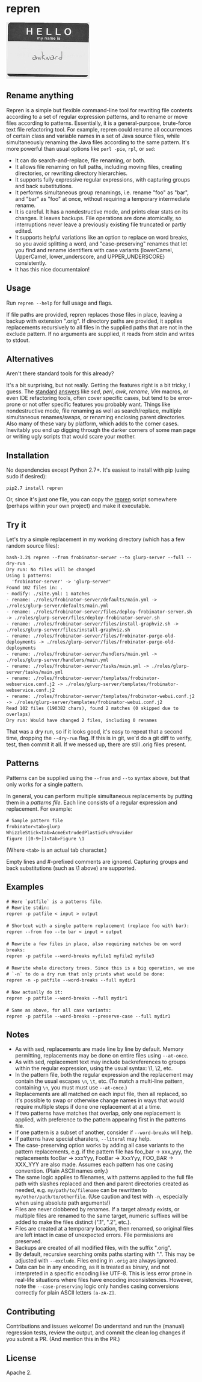 # repren

![But call me repren for short](images/awkward-150.jpg)

## Rename anything

Repren is a simple but flexible command-line tool for rewriting file contents
according to a set of regular expression patterns, and to rename or move files
according to patterns. Essentially, it is a general-purpose, brute-force text
file refactoring tool. For example, repren could rename all occurrences of
certain class and variable names in a set of Java source files, while
simultaneously renaming the Java files according to the same pattern. It's more
powerful than usual options like `perl -pie`, `rpl`, or `sed`:

- It can do search-and-replace, file renaming, or both.
- It allows file renaming on full paths, including moving files, creating directories, or rewriting directory hierarchies.
- It supports fully expressive regular expressions, with capturing groups and back substitutions.
- It performs simultaneous group renamings, i.e. rename "foo" as "bar", and "bar" as "foo"
  at once, without requiring a temporary intermediate rename.
- It is careful. It has a nondestructive mode, and prints clear stats on its
  changes. It leaves backups. File operations are done atomically, so
  interruptions never leave a previously existing file truncated or partly
  edited.
- It supports helpful variations like an option to replace on word breaks, so you
  avoid splitting a word, and "case-preserving" renames that let you find and rename
  identifiers with case variants (lowerCamel, UpperCamel, lower_underscore, and
  UPPER_UNDERSCORE) consistently.
- It has this nice documentaion!

## Usage

Run `repren --help` for full usage and flags.

If file paths are provided, repren replaces those files in place, leaving a
backup with extension ".orig". If directory paths are provided, it applies
replacements recursively to all files in the supplied paths that are not in the
exclude pattern. If no arguments are supplied, it reads from stdin and writes
to stdout.

## Alternatives

Aren't there standard tools for this already?

It's a bit surprising, but not really.
Getting the features right is a bit tricky, I guess.
The [standard](http://stackoverflow.com/questions/11392478/how-to-replace-a-string-in-multiple-files-in-linux-command-line/29191549)
[answers](http://stackoverflow.com/questions/6840332/rename-multiple-files-by-replacing-a-particular-pattern-in-the-filenames-using-a)
like *sed*, *perl*, *awk*, *rename*, *Vim* macros, or even IDE refactoring
tools, often cover specific cases, but tend to be error-prone or not offer specific features you probably want.
Things like nondestructive mode, file renaming as well as search/replace, multiple simultaneous renames/swaps, or renaming enclosing parent directories.
Also many of these vary by platform, which adds to the corner cases.
Inevitably you end up digging through the darker corners of some man page or writing ugly scripts that would scare your mother.

## Installation

No dependencies except Python 2.7+. It's easiest to install with pip (using sudo if desired):

    pip2.7 install repren

Or, since it's just one file, you can copy the
[repren](https://raw.githubusercontent.com/jlevy/repren/master/repren)
script somewhere (perhaps within your own project) and make it executable.


## Try it

Let's try a simple replacement in my working directory (which has a few random source
files):

    bash-3.2$ repren --from frobinator-server --to glurp-server --full --dry-run .
    Dry run: No files will be changed
    Using 1 patterns:
      'frobinator-server' -> 'glurp-server'
    Found 102 files in: .
    - modify: ./site.yml: 1 matches
    - rename: ./roles/frobinator-server/defaults/main.yml -> ./roles/glurp-server/defaults/main.yml
    - rename: ./roles/frobinator-server/files/deploy-frobinator-server.sh -> ./roles/glurp-server/files/deploy-frobinator-server.sh
    - rename: ./roles/frobinator-server/files/install-graphviz.sh -> ./roles/glurp-server/files/install-graphviz.sh
    - rename: ./roles/frobinator-server/files/frobinator-purge-old-deployments -> ./roles/glurp-server/files/frobinator-purge-old-deployments
    - rename: ./roles/frobinator-server/handlers/main.yml -> ./roles/glurp-server/handlers/main.yml
    - rename: ./roles/frobinator-server/tasks/main.yml -> ./roles/glurp-server/tasks/main.yml
    - rename: ./roles/frobinator-server/templates/frobinator-webservice.conf.j2 -> ./roles/glurp-server/templates/frobinator-webservice.conf.j2
    - rename: ./roles/frobinator-server/templates/frobinator-webui.conf.j2 -> ./roles/glurp-server/templates/frobinator-webui.conf.j2
    Read 102 files (190382 chars), found 2 matches (0 skipped due to overlaps)
    Dry run: Would have changed 2 files, including 0 renames

That was a dry run, so if it looks good, it's easy to repeat that a second time, dropping the `--dry-run` flag.
If this is in git, we'd do a git diff to verify, test, then commit it all.
If we messed up, there are still .orig files present.

## Patterns

Patterns can be supplied using the `--from` and `--to` syntax above, but that only works for a single pattern.

In general, you can perform multiple simultaneous replacements by putting them in a _patterns file_.
Each line consists of a regular expression and replacement. For example:

    # Sample pattern file
    frobinator<tab>glurp
    WhizzleStick<tab>AcmeExtrudedPlasticFunProvider
    figure ([0-9+])<tab>Figure \1

(Where `<tab>` is an actual tab character.)

Empty lines and #-prefixed comments are ignored. Capturing groups and back substitutions (such as \1 above) are supported. 

## Examples

    # Here `patfile` is a patterns file.
    # Rewrite stdin:
    repren -p patfile < input > output

    # Shortcut with a single pattern replacement (replace foo with bar):
    repren --from foo --to bar < input > output

    # Rewrite a few files in place, also requiring matches be on word breaks:
    repren -p patfile --word-breaks myfile1 myfile2 myfile3

    # Rewrite whole directory trees. Since this is a big operation, we use
    # `-n` to do a dry run that only prints what would be done:
    repren -n -p patfile --word-breaks --full mydir1

    # Now actually do it:
    repren -p patfile --word-breaks --full mydir1

    # Same as above, for all case variants:
    repren -p patfile --word-breaks --preserve-case --full mydir1

## Notes

- As with sed, replacements are made line by line by default. Memory
  permitting, replacements may be done on entire files using `--at-once`.
- As with sed, replacement text may include backreferences to groups within the
  regular expression, using the usual syntax: \1, \2, etc.
- In the pattern file, both the regular expression and the replacement may
  contain the usual escapes `\n`, `\t`, etc. (To match a multi-line pattern,
  containing `\n`, you must must use `--at-once`.)
- Replacements are all matched on each input file, then all replaced, so it's
  possible to swap or otherwise change names in ways that would require
  multiple steps if done one replacement at at a time.
- If two patterns have matches that overlap, only one replacement is applied,
  with preference to the pattern appearing first in the patterns file.
- If one pattern is a subset of another, consider if `--word-breaks` will help.
- If patterns have special charaters, `--literal` may help.
- The case-preserving option works by adding all case variants to the pattern
  replacements, e.g. if the pattern file has foo_bar -> xxx_yyy, the
  replacements fooBar -> xxxYyy, FooBar -> XxxYyy, FOO_BAR -> XXX_YYY are also
  made. Assumes each pattern has one casing convention. (Plain ASCII names only.)
- The same logic applies to filenames, with patterns applied to the full file
  path with slashes replaced and then and parent directories created as needed,
  e.g. `my/path/to/filename` can be rewritten to `my/other/path/to/otherfile`.
  (Use caution and test with `-n`, especially when using absolute path
  arguments!)
- Files are never clobbered by renames. If a target already exists, or multiple
  files are renamed to the same target, numeric suffixes will be added to make
  the files distinct (".1", ".2", etc.).
- Files are created at a temporary location, then renamed, so original files are
  left intact in case of unexpected errors. File permissions are preserved.
- Backups are created of all modified files, with the suffix ".orig".
- By default, recursive searching omits paths starting with ".". This may be
  adjusted with `--exclude`. Files ending in `.orig` are always ignored.
- Data can be in any encoding, as it is treated as binary, and not interpreted
  in a specific encoding like UTF-8. This is less error prone in real-life
  situations where files have encoding inconsistencies. However, note the
  `--case-preserving` logic only handles casing conversions correctly for plain
  ASCII letters `[a-zA-Z]`.

## Contributing

Contributions and issues welcome! Do understand and run the (manual) regression tests,
review the output, and commit the clean log changes if you submit a PR. (And mention this
in the PR.)

## License

Apache 2.
